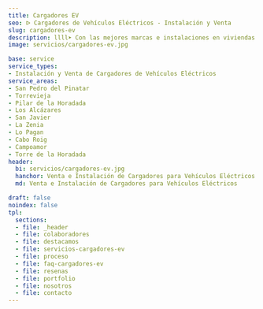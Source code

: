 ```yaml
---
title: Cargadores EV
seo: ᐅ Cargadores de Vehículos Eléctricos - Instalación y Venta
slug: cargadores-ev
description: llll➤ Con las mejores marcas e instalaciones en viviendas y garajes comunitarios. ✅ Contáctanos para asesoramiento personalizado y presupuestos.
image: servicios/cargadores-ev.jpg

base: service
service_types:
- Instalación y Venta de Cargadores de Vehículos Eléctricos
service_areas:
- San Pedro del Pinatar
- Torrevieja
- Pilar de la Horadada
- Los Alcázares
- San Javier
- La Zenia
- Lo Pagan
- Cabo Roig
- Campoamor
- Torre de la Horadada
header:
  bi: servicios/cargadores-ev.jpg
  hanchor: Venta e Instalación de Cargadores para Vehículos Eléctricos
  md: Venta e Instalación de Cargadores para Vehículos Eléctricos

draft: false
noindex: false
tpl:
  sections:
  - file: _header
  - file: colaboradores
  - file: destacamos
  - file: servicios-cargadores-ev
  - file: proceso
  - file: faq-cargadores-ev
  - file: resenas
  - file: portfolio
  - file: nosotros
  - file: contacto
---
```

